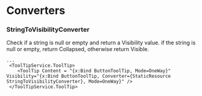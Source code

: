 # Converters
### StringToVisibilityConverter
Check if a string is null or empty and return a Visibility value. if the string is null or empty, return Collapsed, otherwise return Visible.

````xaml
...
 <ToolTipService.ToolTip>
    <ToolTip Content = "{x:Bind ButtonToolTip, Mode=OneWay}" Visibility="{x:Bind ButtonToolTip, Converter={StaticResource StringToVisibilityConverter}, Mode=OneWay}" />
 </ToolTipService.ToolTip>
`````